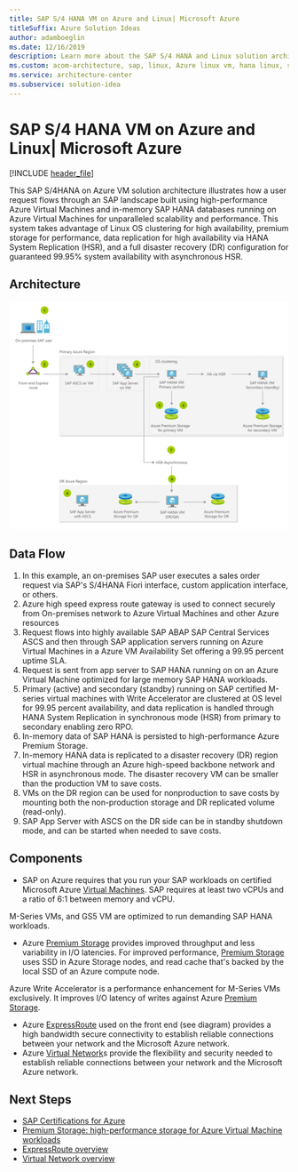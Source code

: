 ```yaml
---
title: SAP S/4 HANA VM on Azure and Linux| Microsoft Azure
titleSuffix: Azure Solution Ideas
author: adamboeglin
ms.date: 12/16/2019
description: Learn more about the SAP S/4 HANA and Linux solution architecture for user requests with a step-by-step flow chart. See how Azure Virtual Machines power the entire system, and learn more about the advantages of this application solution.
ms.custom: acom-architecture, sap, linux, Azure linux vm, hana linux, sap hana on linux, interactive-diagram, 'https://azure.microsoft.com/solutions/architecture/sap-s4-hana-vm-on-linux/'
ms.service: architecture-center
ms.subservice: solution-idea
---
```

# SAP S/4 HANA VM on Azure and Linux| Microsoft Azure

[!INCLUDE [header_file](../header.md)]

This SAP S/4HANA on Azure VM solution architecture illustrates how a user request flows through an SAP landscape built using high-performance Azure Virtual Machines and in-memory SAP HANA databases running on Azure Virtual Machines for unparalleled scalability and performance. This system takes advantage of Linux OS clustering for high availability, premium storage for performance, data replication for high availability via HANA System Replication (HSR), and a full disaster recovery (DR) configuration for guaranteed 99.95% system availability with asynchronous HSR.

## Architecture

![Architecture diagram](../media/sap-s4-hana-vm-on-linux.svg)

## Data Flow

1. In this example, an on-premises SAP user  executes a sales order request via SAP's S/4HANA Fiori interface, custom application interface, or others.
1. Azure high speed express route gateway is used to connect securely from On-premises network to Azure Virtual Machines and other Azure resources
1. Request flows into highly available SAP ABAP SAP Central Services ASCS and then through SAP application servers running on Azure Virtual Machines in a Azure VM Availability Set offering a 99.95 percent uptime SLA.
1. Request is sent from app server to SAP HANA running on on an Azure Virtual Machine optimized for large memory SAP HANA workloads.
1. Primary (active) and secondary (standby) running on SAP certified M-series virtual machines with Write Accelerator are clustered at OS level for 99.95 percent availability, and data replication is handled through HANA System Replication in synchronous mode (HSR) from primary to secondary enabling zero RPO.
1. In-memory data of SAP HANA is persisted to high-performance Azure Premium Storage.
1. In-memory HANA data is replicated to a disaster recovery (DR) region virtual machine through an Azure high-speed backbone network and HSR in asynchronous mode. The disaster recovery VM can be smaller than the production VM to save costs.
1. VMs on the DR region can be used for nonproduction to save costs by mounting both the non-production storage and DR replicated volume (read-only).
1. SAP App Server with ASCS on the DR side can be in standby shutdown mode, and can be started when needed to save costs.


## Components
* SAP on Azure requires that you run your SAP workloads on certified Microsoft Azure [Virtual Machines](https://azure.microsoft.com/services/virtual-machines/). SAP requires at least two vCPUs and a ratio of 6:1 between memory and vCPU. 

M-Series VMs, and GS5 VM are optimized to run demanding SAP HANA workloads.
* Azure [Premium Storage](https://azure.microsoft.com/services/storage/disks/) provides improved throughput and less variability in I/O latencies. For improved performance, [Premium Storage](https://azure.microsoft.com/services/storage/disks/) uses SSD in Azure Storage nodes, and read cache that's backed by the local SSD of an Azure compute node.

Azure Write Accelerator is a performance enhancement for M-Series VMs exclusively. It improves I/O latency of writes against Azure [Premium Storage](https://azure.microsoft.com/services/storage/disks/).
* Azure [ExpressRoute](https://azure.microsoft.com/services/expressroute/) used on the front end (see diagram) provides a high bandwidth secure connectivity to establish reliable connections between your network and the Microsoft Azure network.
* Azure [Virtual Network](https://azure.microsoft.com/services/virtual-network/)s provide the flexibility and security needed to establish reliable connections between your network and the Microsoft Azure network.

## Next Steps
* [SAP Certifications for Azure](/azure/virtual-machines/workloads/sap/sap-certifications)
* [Premium Storage: high-performance storage for Azure Virtual Machine workloads](/azure/storage/storage-premium-storage)
* [ExpressRoute overview](https://azure.microsoft.com/services/expressroute/)
* [Virtual Network overview](/azure/virtual-network/virtual-networks-overview)


